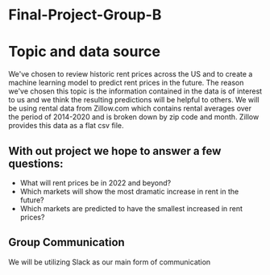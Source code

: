 # Final-Project-Group-B


# Topic and data source

We've chosen to review historic rent prices across the US and to create a machine learning model to predict rent prices in the future. The reason we've chosen this topic is the information contained in the data is of interest to us and we think the resulting predictions will be helpful to others. We will be using rental data from Zillow.com which contains rental averages over the period of 2014-2020 and is broken down by zip code and month. Zillow provides this data as a flat csv file. 

## With out project we hope to answer a few questions:

* What will rent prices be in 2022 and beyond?
* Which markets will show the most dramatic increase in rent in the future?
* Which markets are predicted to have the smallest increased in rent prices? 

## Group Communication

We will be utilizing Slack as our main form of communication

